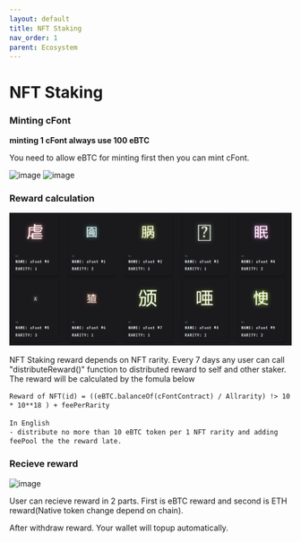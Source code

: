 ```yaml
---
layout: default
title: NFT Staking
nav_order: 1
parent: Ecosystem
---
```


# NFT Staking

### Minting cFont
**minting 1 cFont always use 100 eBTC**

You need to allow eBTC for minting first then you can mint cFont.

![image](https://user-images.githubusercontent.com/55227490/146706874-a7aa79da-66af-4106-9e6f-2d8fd71d77a9.png)
![image](https://user-images.githubusercontent.com/55227490/146706928-e1100ca9-2b91-4687-97d5-399af4e655fb.png)

### Reward calculation

![NFT Staking](../assets/nftStaking.PNG)

NFT Staking reward depends on NFT rarity. Every 7 days any user can call "distributeReward()" function to distributed reward to self and other staker. 
The reward will be calculated by the fomula below

```
Reward of NFT(id) = ((eBTC.balanceOf(cFontContract) / Allrarity) !> 10 * 10**18 ) + feePerRarity

In English
- distribute no more than 10 eBTC token per 1 NFT rarity and adding feePool the the reward late.
```

### Recieve reward

![image](https://user-images.githubusercontent.com/55227490/146707010-aa698c99-7ae4-4c27-a2c4-3365de017298.png)

User can recieve reward in 2 parts. First is eBTC reward and second is ETH reward(Native token change depend on chain).

After withdraw reward. Your wallet will topup automatically.
